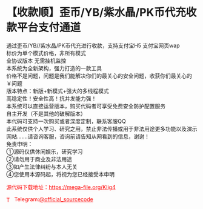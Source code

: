 # 【收款顺】歪币/YB/紫水晶/PK币代充收款平台支付通道

通过歪币/YB//紫水晶/PK币代充进行收款，支持支付宝H5 支付宝网页wap<br>标价为单个模式价格，非所有模式<br>全协议版本 无需挂机监控<br>本系统为全新架构，强力打造的一款工具<br>价格不是问题，问题是我们能解决你们的最关心的安全问题，收获你们最关心的￥问题<br>版本特点：新版+新模式+强大的多线程模式<br>高稳定性！安全性高！抗并发能力强！<br>本系统可以直接运营版本，购买代码者可享受免费安全防护配置服务<br>自主开发（不是其他的破解版本）<br>本代码可支持一次购买或者深度定制，联系客服QQ<br>此系统仅供个人学习、研究之用，禁止非法传播或用于非法用途更多功能以及演示网站.......请咨询客服，咨询前请告知从网看到的信息，谢谢！<br>免责申明：<br>①源码仅供休闲娱乐，研究学习<br>②请勿用于商业及非法用途<br>③如产生法律纠纷与本人无关<br> ④您使用本源码起，将视为您已经接受本申明<br>


<p style="color: red;">源代码下载地址：<a href="https://mega-file.org/KIig4" style="color: red;">https://mega-file.org/KIig4</a></p><p style="color: red;"><img src="https://cdn-icons-png.flaticon.com/512/2111/2111646.png" alt="Telegram Icon" style="width: 16px; vertical-align: middle; margin-right: 5px;">Telegram:<a href="https://t.me/official_sourcecode" style="color: red;">@official_sourcecode</a></p>